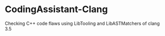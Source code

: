 CodingAssistant-Clang
=====================

Checking C++ code flaws using LibTooling and LibASTMatchers of clang 3.5
